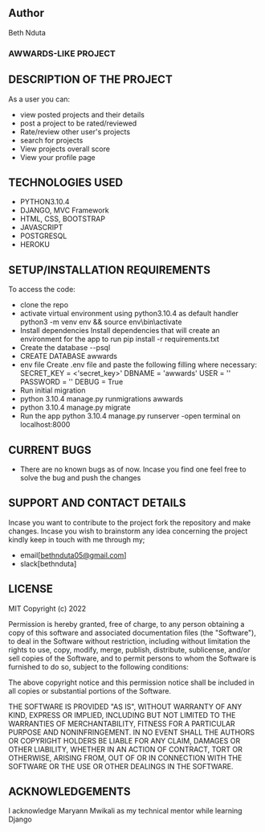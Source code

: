 ## Author
Beth Nduta
### AWWARDS-LIKE PROJECT

## DESCRIPTION OF THE PROJECT
As a user you can:
* view posted projects and their details
* post a project to be rated/reviewed
* Rate/review other user's projects
* search for projects
* View projects overall score
* View your profile page

## TECHNOLOGIES USED
* PYTHON3.10.4
* DJANGO, MVC Framework
* HTML, CSS, BOOTSTRAP
* JAVASCRIPT
* POSTGRESQL
* HEROKU

## SETUP/INSTALLATION REQUIREMENTS
To access the code:
* clone the repo
* activate virtual environment using python3.10.4 as default handler python3 -m venv env && source env\bin\activate
* Install dependencies Install dependencies that will create an environment for the app to run pip install -r requirements.txt
* Create the database --psql
* CREATE DATABASE awwards
* env file Create .env file and paste the following filling where necessary: SECRET_KEY = <'secret_key>' DBNAME = 'awwards' USER = '' PASSWORD = '' DEBUG = True
* Run initial migration
* python 3.10.4 manage.py runmigrations awwards
* python 3.10.4 manage.py migrate
* Run the app python 3.10.4 manage.py runserver -open terminal on localhost:8000

## CURRENT BUGS
* There are no known bugs as of now. Incase you find one feel free to solve the bug and push the changes

## SUPPORT AND CONTACT DETAILS
Incase you want to contribute to the project fork the repository and make changes. Incase you wish to brainstorm any idea concerning the project kindly keep in touch with me through my;
* email[bethnduta05@gmail.com]
* slack[bethnduta]

## LICENSE
MIT Copyright (c) 2022

Permission is hereby granted, free of charge, to any person obtaining a copy of this software and associated documentation files (the "Software"), to deal in the Software without restriction, including without limitation the rights to use, copy, modify, merge, publish, distribute, sublicense, and/or sell copies of the Software, and to permit persons to whom the Software is furnished to do so, subject to the following conditions:

The above copyright notice and this permission notice shall be included in all copies or substantial portions of the Software.

THE SOFTWARE IS PROVIDED "AS IS", WITHOUT WARRANTY OF ANY KIND, EXPRESS OR IMPLIED, INCLUDING BUT NOT LIMITED TO THE WARRANTIES OF MERCHANTABILITY, FITNESS FOR A PARTICULAR PURPOSE AND NONINFRINGEMENT. IN NO EVENT SHALL THE AUTHORS OR COPYRIGHT HOLDERS BE LIABLE FOR ANY CLAIM, DAMAGES OR OTHER LIABILITY, WHETHER IN AN ACTION OF CONTRACT, TORT OR OTHERWISE, ARISING FROM, OUT OF OR IN CONNECTION WITH THE SOFTWARE OR THE USE OR OTHER DEALINGS IN THE SOFTWARE.

## ACKNOWLEDGEMENTS
I acknowledge Maryann Mwikali as my technical mentor while learning Django

